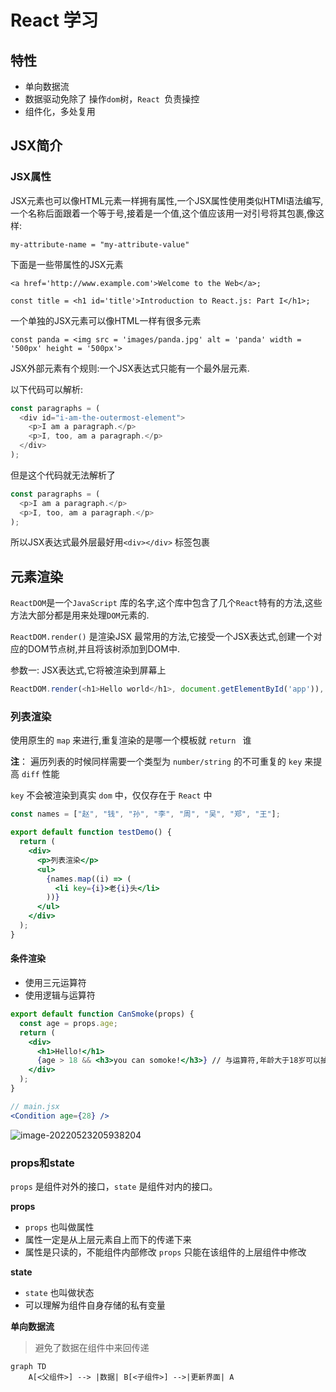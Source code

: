 # React 学习

## 特性

* 单向数据流
* 数据驱动免除了 操作`dom`树，`React `负责操控
* 组件化，多处复用

## JSX简介

### JSX属性

JSX元素也可以像HTML元素一样拥有属性,一个JSX属性使用类似HTMl语法编写,一个名称后面跟着一个等于号,接着是一个值,这个值应该用一对引号将其包裹,像这样:

``` rea
my-attribute-name = "my-attribute-value"
```

下面是一些带属性的JSX元素

```react
<a href='http://www.example.com'>Welcome to the Web</a>;

const title = <h1 id='title'>Introduction to React.js: Part I</h1>; 
```

一个单独的JSX元素可以像HTML一样有很多元素

```react
const panda = <img src = 'images/panda.jpg' alt = 'panda' width = '500px' height = '500px'>
```

JSX外部元素有个规则:一个JSX表达式只能有一个最外层元素.

以下代码可以解析:

``` js
const paragraphs = (
  <div id="i-am-the-outermost-element">
    <p>I am a paragraph.</p>
    <p>I, too, am a paragraph.</p>
  </div>
);
```

但是这个代码就无法解析了

``` js
const paragraphs = (
  <p>I am a paragraph.</p> 
  <p>I, too, am a paragraph.</p>
);
```

所以JSX表达式最外层最好用`<div></div>` 标签包裹

## 元素渲染

`ReactDOM`是一个`JavaScript` 库的名字,这个库中包含了几个`React`特有的方法,这些方法大部分都是用来处理`DOM`元素的.

`ReactDOM.render()` 是渲染JSX 最常用的方法,它接受一个JSX表达式,创建一个对应的DOM节点树,并且将该树添加到DOM中.

参数一: JSX表达式,它将被渲染到屏幕上

```js
ReactDOM.render(<h1>Hello world</h1>, document.getElementById('app')),
```

### 列表渲染

使用原生的 `map` 来进行,重复渲染的是哪一个模板就 `return ` 谁

**注**： 遍历列表的时候同样需要一个类型为 `number/string` 的不可重复的 `key` 来提高 `diff` 性能

`key` 不会被渲染到真实 `dom` 中，仅仅存在于 `React` 中

``` jsx
const names = ["赵", "钱", "孙", "李", "周", "吴", "郑", "王"];

export default function testDemo() {
  return (
    <div>
      <p>列表渲染</p>
      <ul>
        {names.map((i) => (
          <li key={i}>老{i}头</li>
        ))}
      </ul>
    </div>
  );
}
```

#### 条件渲染

* 使用三元运算符
* 使用逻辑与运算符

``` jsx
export default function CanSmoke(props) {
  const age = props.age;
  return (
    <div>
      <h1>Hello!</h1>
      {age > 18 && <h3>you can somoke!</h3>} // 与运算符,年龄大于18岁可以抽烟
    </div>
  );
}

// main.jsx
<Condition age={28} />
```

![image-20220523205938204](http://i0.hdslb.com/bfs/album/51e4da8a8196348063ad5a449d76ca68c22fa45f.png)

### props和state

`props` 是组件对外的接口，`state` 是组件对内的接口。

**props**

* `props` 也叫做属性
* 属性一定是从上层元素自上而下的传递下来
* 属性是只读的，不能组件内部修改 `props` 只能在该组件的上层组件中修改 

**state**

* `state` 也叫做状态
* 可以理解为组件自身存储的私有变量

**单向数据流**

> 避免了数据在组件中来回传递

```mermaid
graph TD
	A[<父组件>] --> |数据| B[<子组件>] -->|更新界面| A
```



 

 

 
